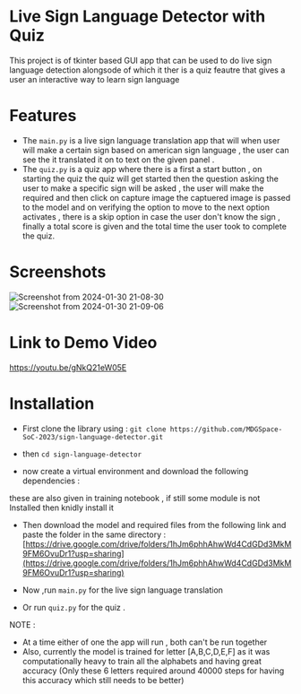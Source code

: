
# Live Sign Language Detector with Quiz
This project is of tkinter based GUI app that can be used to do live sign language detection alongsode of which it ther is a quiz feautre that gives a user an interactive way to learn sign language 

# Features 
* The `main.py` is a live sign language translation app that will when user will make a certain sign based on american sign language , the user can see the it translated it on to text on the given panel . 
* The `quiz.py` is a quiz app where there is a first a start button , on starting the quiz the quiz will get started then the question asking the user to make a specific sign will be asked , the user will make the required and then click on capture image the captuered image is passed to the model and on verifying the option to move to the next option activates , there is a skip option in case the user don't know the sign , finally a total score is given and the total time  the user took to complete the quiz.

# Screenshots
![Screenshot from 2024-01-30 21-08-30](https://github.com/MDGSpace-SoC-2023/sign-language-detector/assets/147048280/0fb9af2c-e15f-4152-ae2f-be0ce234bcc5)
![Screenshot from 2024-01-30 21-09-06](https://github.com/MDGSpace-SoC-2023/sign-language-detector/assets/147048280/a0cfa8b3-4dfc-41fa-ba9e-76c6013cd6e6)

# Link to Demo Video 
https://youtu.be/gNkQ21eW05E
# Installation 

* First clone the library using :
`git clone https://github.com/MDGSpace-SoC-2023/sign-language-detector.git`

* then `cd sign-language-detector`

* now create  a virtual environment and download the following dependencies :

these are also given in training notebook  , if still some module is not Installed then knidly install it 
* Then download the model and required files from the following link and paste the folder in the same directory :
[https://drive.google.com/drive/folders/1hJm6phhAhwWd4CdGDd3MkM9FM6OvuDr1?usp=sharing](https://drive.google.com/drive/folders/1hJm6phhAhwWd4CdGDd3MkM9FM6OvuDr1?usp=sharing)

* Now ,run `main.py` for the live sign language translation 
* Or run    `quiz.py` for the quiz .

NOTE :
* At a time either of one the app will run , both can't be run together 
* Also, currently the model is trained for letter [A,B,C,D,E,F] as it was computationally heavy to train all the alphabets and having great accuracy (Only these 6 letters required around 40000 steps for having this accuracy which still needs to be better) 


